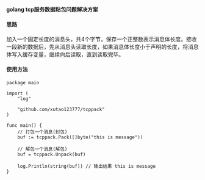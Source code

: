 #### golang tcp服务数据粘包问题解决方案


#### 思路
加入一个固定长度的消息头，共4个字节，保存一个正整数表示消息体长度。接收一段新的数据后，先从消息头读取长度，如果消息体长度小于声明的长度，将消息体写入缓存变量，继续向后读取，直到读取完毕。

#### 使用方法

```
package main

import (
	"log"

	"github.com/xutao123777/tcppack"
)

func main() {
	// 打包一个消息(封包)
	buf := tcppack.Pack([]byte("this is message"))

	// 解包一个消息(解包)
	buf = tcppack.Unpack(buf)

	log.Println(string(buf)) // 输出结果 this is message
}
